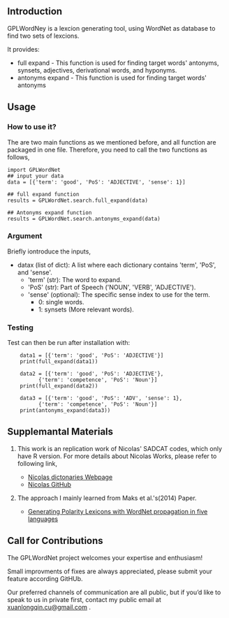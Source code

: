 
## Introduction
GPLWordNey is a lexcion generating tool, using WordNet as database to find two sets of lexcions.

It provides:
- full expand - This function is used for finding target words' antonyms, synsets, adjectives, derivational words, and hyponyms.
- antonyms expand - This function is used for finding target words' antonyms


## Usage
### How to use it?
The are two main functions as we mentioned before, and all function are packaged in one file. Therefore, you need to call the two functions as follows, 
```{python}
import GPLWordNet
## input your data
data = [{'term': 'good', 'PoS': 'ADJECTIVE', 'sense': 1}]

## full expand function
results = GPLWordNet.search.full_expand(data)

## Antonyms expand function
results = GPLWordNet.search.antonyms_expand(data)
```

### Argument
Briefly iontroduce the inputs,
- datax (list of dict): A list where each dictionary contains 'term', 'PoS', and 'sense'.
  - 'term' (str): The word to expand.
  - 'PoS' (str): Part of Speech ('NOUN', 'VERB', 'ADJECTIVE').
  - 'sense' (optional): The specific sense index to use for the term.
    - 0: single words.
    - 1: synsets (More relevant words).

### Testing
Test can then be run after installation with:
```{python}
    data1 = [{'term': 'good', 'PoS': 'ADJECTIVE'}]
    print(full_expand(data1))
    
    data2 = [{'term': 'good', 'PoS': 'ADJECTIVE'},
          {'term': 'competence', 'PoS': 'Noun'}]
    print(full_expand(data2))
    
    data3 = [{'term': 'good', 'PoS': 'ADV', 'sense': 1},
          {'term': 'competence', 'PoS': 'Noun'}]
    print(antonyms_expand(data3))
```
## Supplemantal Materials
1. This work is an replication work of Nicolas' SADCAT codes, which only have R version. For more details about Nicolas Works, please refer to following link,
   - [Nicolas dictonaries Webpage](https://gandalfnicolas.github.io/SADCAT/)
   - [Nicolas GitHub](https://github.com/gandalfnicolas/SADCAT)

2. The approach I mainly learned from Maks et al.'s(2014) Paper.
   - [Generating Polarity Lexicons with WordNet propagation in five languages](http://www.lrec-conf.org/proceedings/lrec2014/pdf/847_Paper.pdf)

## Call for Contributions
The GPLWordNet project welcomes your expertise and enthusiasm!

Small improvments of fixes are always appreciated, please submit your feature according GitHUb.

Our preferred channels of communication are all public, but if you’d like to speak to us in private first, contact my public email at xuanlongqin.cu@gmail.com . 

